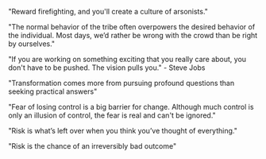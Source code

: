 "Reward firefighting, and you'll create a culture of arsonists."

"The normal behavior of the tribe often overpowers the desired behavior of the individual. Most days, we’d rather be wrong with the crowd than be right by ourselves."

"If you are working on something exciting that you really care about, you don't have to be pushed. The vision pulls you." - Steve Jobs

"Transformation comes more from pursuing profound questions than seeking practical answers"

"Fear of losing control is a big barrier for change. Although much control is only an illusion of control, the fear is real and can't be ignored."

"Risk is what’s left over when you think you’ve thought of everything."

"Risk is the chance of an irreversibly bad outcome"
